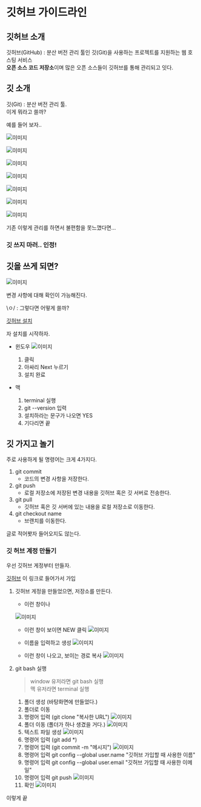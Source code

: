 # 깃허브 가이드라인

## 깃허브 소개
깃허브(GitHub) : 분산 버전 관리 툴인 깃(Git)을 사용하는 프로젝트를 지원하는 웹 호스팅 서비스 <br/>
**오픈 소스 코드 저장소**이며 많은 오픈 소스들이 깃허브를 통해 관리되고 잇다.

## 깃 소개
깃(Git) : 분산 버전 관리 툴. <br/>
이게 뭐라고 쓸까?

예를 들어 보자..

![이미지](./images/memo1.PNG)

![이미지](./images/memo2.PNG)

![이미지](./images/memo3.PNG)

![이미지](./images/memo4.PNG)

![이미지](./images/memo5.PNG)

![이미지](./images/memo6.PNG)

![이미지](./images/memo7.PNG)

기존 이렇게 관리를 하면서 불편함을 못느꼈다면... 

### **깃 쓰지 마러.. 인정!**

## 깃을 쓰게 되면?

![이미지](./images/state.PNG)

변경 사항에 대해 확인이 가능해진다.

\ㅇ/ : 그렇다면 어떻게 쓸까?

[깃허브 설치](https://git-scm.com/)

자 설치를 시작하자.

* 윈도우
    ![이미지](./images/install-window.PNG)
    1. 클릭 <br/>
    2. 아싸리 Next 누르기 <br/>
    3. 설치 완료
   
* 맥
    1. terminal 실행
    2. git --version 입력
    3. 설치하라는 문구가 나오면 YES
    4. 기다리면 끝
    
    
## 깃 가지고 놀기

주로 사용하게 될 명령어는 크게 4가지다.

1. git commit
    * 코드의 변경 사항을 저장한다.
2. git push
    * 로컬 저장소에 저장된 변경 내용을 깃허브 혹은 깃 서버로 전송한다.
3. git pull
    * 깃허브 혹은 깃 서버에 있는 내용을 로컬 저장소로 이동한다.
4. git checkout name
    * 브랜치를 이동한다.
    
글로 적어봣자 들어오지도 않는다.

### 깃 허브 계정 만들기

우선 깃허브 게정부터 만들자.

[깃허브](https://github.com) 이 링크로 들어가서 가입

1. 깃허브 게정을 만들었으면, 저장소를 만든다.

    * 이런 창이나

    ![이미지](./images/repo1.PNG)

    * 이런 창이 보이면 NEW 클릭
    ![이미지](./images/repo2.PNG)

    * 이름을 입력하고 생성
    ![이미지](./images/repo3.PNG)
    
    * 이런 창이 나오고, 보이는 경로 복사
    ![이미지](./images/repo4.PNG)
   
2. git bash 실행
    > window 유저라면 git bash 실행 <br/>
    맥 유저라면 terminal 실행
    
    1. 폴더 생성 (바탕화면에 만들었다.)
    2. 폴더로 이동
    3. 명령어 입력 (git clone "복사한 URL")
        ![이미지](./images/clone.PNG)
    4. 폴더 이동 (폴더가 하나 생겼을 거다.)
        ![이미지](./images/make.PNG)
    5. 텍스트 파일 생성
        ![이미지](./images/make2.PNG)
    6. 명령어 입력 (git add *)
    7. 명령어 입력 (git commit -m "메시지")
        ![이미지](./images/commit.PNG)
    8. 명령어 입력 git config --global user.name "깃허브 가입할 때 사용한 이름"
    9. 명령어 입력 git config --global user.email "깃허브 가입할 때 사용한 이메일"
    10. 명령어 입력 git push
        ![이미지](./images/push.PNG)
    11. 확인
        ![이미지](./images/push2.PNG)
        
이렇게 끝
